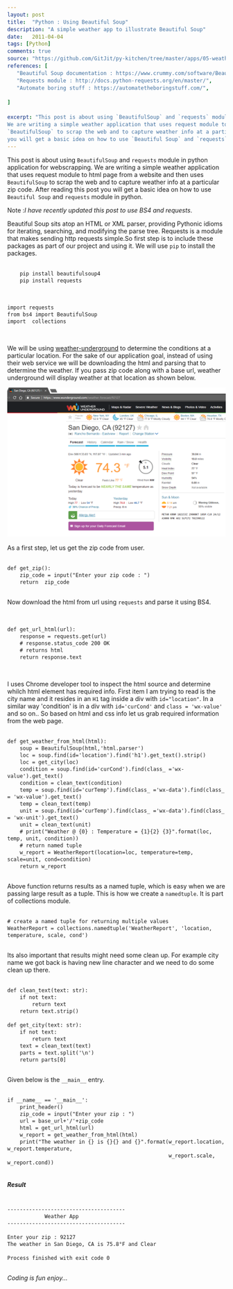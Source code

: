 ```yaml
---
layout: post
title:  "Python : Using Beautiful Soup"
description: "A simple weather app to illustrate Beautiful Soup"
date:   2011-04-04
tags: [Python]
comments: true
source: "https://github.com/GitJit/py-kitchen/tree/master/apps/05-weather"
references: [
   "Beautiful Soup documentation : https://www.crummy.com/software/BeautifulSoup/bs4/doc/",
   "Requests module : http://docs.python-requests.org/en/master/",
   "Automate boring stuff : https://automatetheboringstuff.com/",
   
]

excerpt: "This post is about using `BeautifulSoup` and `requests` module in python application for webscrapping. 
We are writing a simple weather application that uses request module to html page from a website and then uses
`BeautifulSoup` to scrap the web and to capture weather info at a particular zip code. After reading this post
you will get a basic idea on how to use `Beautiful Soup` and `requests` module in python."
---  
```


This post is about using `BeautifulSoup` and `requests` module in python application for webscrapping. 
We are writing a simple weather application that uses request module to html page from a website and then uses
`BeautifulSoup` to scrap the web and to capture weather info at a particular zip code. After reading this post
you will get a basic idea on how to use `Beautiful Soup` and `requests` module in python.

Note :_I have recently updated this post to use BS4 and requests_. 

Beautiful Soup sits atop an HTML or XML parser, providing Pythonic idioms for iterating, searching, and modifying the parse tree.
Requests is a module that makes sending http requests simple.So first step is to include these packages as part of our project and 
using it. We will use `pip` to install the packages.

<pre class='line-numbers'>
<code class='language-bash'>
    pip install beautifulsoup4    
    pip install requests
</code>
</pre>  

<pre class='line-numbers'>
<code class='language-python'>
import requests
from bs4 import BeautifulSoup
import  collections

</code>
</pre>

We will be using [weather-underground](https://www.wunderground.com) to determine the conditions at a particular location.
For the sake of our application goal, instead of using their web service we will be downloading the html and parsing that to 
determine the weather. If you pass zip code along with a base url, weather underground will display weather at that location 
as shown below.  

<img src='/images/2017-04-18-15-48-39.png' class='img-responsive'>

As a first step, let us get the zip code from user. 

<pre class='line-numbers'>
<code class='language-python'>
def get_zip():
    zip_code = input("Enter your zip code : ")
    return  zip_code
</code>
</pre>

Now download the html from url using `requests` and parse it using BS4.

<pre class='line-numbers'>
<code class='language-python'>

def get_url_html(url):
    response = requests.get(url)
    # response.status_code 200 OK
    # returns html
    return response.text

</code>
</pre>

I uses Chrome developer tool to inspect the html source and determine whilch html element has required info. First item I am trying 
to read is the city name and it resides in an `H1` tag inside a div with `id="location"`. In a similar way 'condition' is in a div
 with `id='curCond'` and `class = 'wx-value'` and so on.. So based on html and css info let us grab required information from the web page.
 
<pre class='line-numbers'>
<code class='language-python'>
def get_weather_from_html(html):
    soup = BeautifulSoup(html,'html.parser')
    loc = soup.find(id='location').find('h1').get_text().strip()
    loc = get_city(loc)
    condition = soup.find(id='curCond').find(class_ ='wx-value').get_text()
    condition = clean_text(condition)
    temp = soup.find(id='curTemp').find(class_ ='wx-data').find(class_ = 'wx-value').get_text()
    temp = clean_text(temp)
    unit = soup.find(id='curTemp').find(class_ ='wx-data').find(class_ = 'wx-unit').get_text()
    unit = clean_text(unit)
    # print("Weather @ {0} : Temperature = {1}{2} {3}".format(loc, temp, unit, condition))
    # return named tuple
    w_report = WeatherReport(location=loc, temperature=temp, scale=unit, cond=condition)
    return w_report
</code>
</pre>

Above function returns results as a named tuple, which is easy when we are passing large result as a tuple. 
This is how we create a `namedtuple`. It is part of collections module. 

<pre class='line-numbers'>
<code class='language-python'>
# create a named tuple for returning multiple values
WeatherReport = collections.namedtuple('WeatherReport', 'location, temperature, scale, cond')
</code>
</pre>

Its also important that results might need some clean up. For example city name we got back is 
having new line character and we need to do some clean up there.

<pre class='line-numbers'>
<code class='language-python'>
def clean_text(text: str):
    if not text:
        return text
    return text.strip() 

def get_city(text: str):
    if not text:
        return text
    text = clean_text(text)
    parts = text.split('\n')
    return parts[0]
</code>
</pre>

Given below is the `__main__` entry.  

<pre class='line-numbers'>
<code class='language-python'>
if __name__ == '__main__':
    print_header()
    zip_code = input("Enter your zip : ")
    url = base_url+'/'+zip_code
    html = get_url_html(url)
    w_report = get_weather_from_html(html)
    print("The weather in {} is {}{} and {}".format(w_report.location, w_report.temperature,
                                                    w_report.scale, w_report.cond))
</code>
</pre>

##### Result  
<pre class='line-numbers'>
<code class='language-bash'>
--------------------------------------
            Weather App
--------------------------------------

Enter your zip : 92127
The weather in San Diego, CA is 75.8°F and Clear

Process finished with exit code 0
</code>
</pre>


_Coding is fun enjoy..._  


